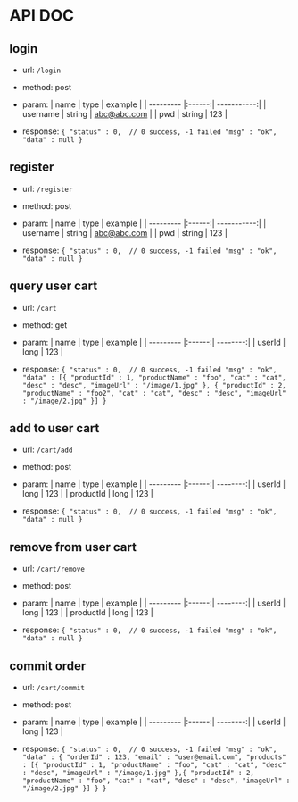 # API DOC
## login
* url: `/login`
* method: post
* param:
| name      | type   | example     |
| --------- |:------:| -----------:|
| username  | string | abc@abc.com |
| pwd       | string |   123       |

* response:
`{
    "status" : 0,  // 0 success, -1 failed
    "msg" : "ok",
    "data" : null
}`

## register
* url: `/register`
* method: post
* param:
| name      | type   | example     |
| --------- |:------:| -----------:|
| username  | string | abc@abc.com |
| pwd       | string |   123       |

* response:
`{
    "status" : 0,  // 0 success, -1 failed
    "msg" : "ok",
    "data" : null
}`

## query user cart
* url: `/cart`
* method: get
* param:
| name      | type   | example  |
| --------- |:------:| --------:|
| userId    | long   | 123      |

* response:
`{
    "status" : 0,  // 0 success, -1 failed
    "msg" : "ok",
    "data" : [{
        "productId" : 1,
        "productName" : "foo",
        "cat" : "cat",
        "desc" : "desc",
        "imageUrl" : "/image/1.jpg"
    }, {
        "productId" : 2,
        "productName" : "foo2",
        "cat" : "cat",
        "desc" : "desc",
        "imageUrl" : "/image/2.jpg"
    }]
}`

## add to user cart
* url: `/cart/add`
* method: post
* param:
| name      | type   | example  |
| --------- |:------:| --------:|
| userId    | long   | 123      |
| productId | long   | 123      |

* response:
`{
    "status" : 0,  // 0 success, -1 failed
    "msg" : "ok",
    "data" : null
}`

## remove from user cart
* url: `/cart/remove`
* method: post
* param:
| name      | type   | example  |
| --------- |:------:| --------:|
| userId    | long   | 123      |
| productId | long   | 123      |

* response:
`{
    "status" : 0,  // 0 success, -1 failed
    "msg" : "ok",
    "data" : null
}`

## commit order
* url: `/cart/commit`
* method: post
* param:
| name      | type   | example  |
| --------- |:------:| --------:|
| userId    | long   | 123      |

* response:
`{
    "status" : 0,  // 0 success, -1 failed
    "msg" : "ok",
    "data" : {
        "orderId" : 123,
        "email" : "user@email.com",
        "products" : [{
            "productId" : 1,
            "productName" : "foo",
            "cat" : "cat",
            "desc" : "desc",
            "imageUrl" : "/image/1.jpg"
        },{
            "productId" : 2,
            "productName" : "foo",
            "cat" : "cat",
            "desc" : "desc",
            "imageUrl" : "/image/2.jpg"
        }]
    }
}`
